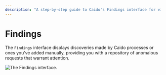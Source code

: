 ```yaml
---
description: "A step-by-step guide to Caido's Findings interface for viewing security discoveries and anomalous requests detected during testing."
---
```


# Findings

The `Findings` interface displays discoveries made by Caido processes or ones you’ve added manually, providing you with a repository of anomalous requests that warrant attention.

<img alt="The Findings interface." src="/_images/findings_interface.png" center>
